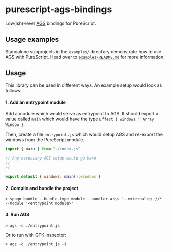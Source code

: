 # purescript-ags-bindings

Low(ish)-level [AGS](https://github.com/Aylur/ags/) bindings for PureScript.

## Usage examples

Standalone subprojects in the `examples/` directory demonstrate how to use AGS with PureScript.
Head over to [`examples/README.md`](examples/README.md) for more information.

## Usage

This library can be used in different ways. An example setup would look as follows:

#### 1. Add an entrypoint module

Add a module which would serve as entrypoint to AGS.
It should export a value called `main` which would have the type `Effect { windows ∷ Array Window }`.

Then, create a file `entrypoint.js` which would setup AGS and re-export the windows from the PureScript module.

```js
import { main } from "./index.js"

// Any necessary AGS setup would go here
//
//

export default { windows: main().windows }
```

#### 2. Compile and bundle the project

```shell
> spago bundle --bundle-type module --bundler-args '--external:gi://*' --module '<entrypoint module>'
```

#### 3. Run AGS

```shell
> ags -c ./entrypoint.js
```

Or to run with GTK inspector:
```shell
> ags -c ./entrypoint.js -i
```

